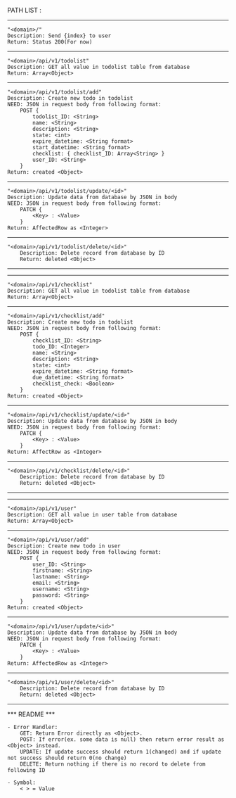 PATH LIST :

--------------------------------------------------------------

	"<domain>/"
	Description: Send {index} to user
	Return: Status 200(For now)

--------------------------------------------------------------

	"<domain>/api/v1/todolist"
	Description: GET all value in todolist table from database
	Return: Array<Object>

--------------------------------------------------------------

	"<domain>/api/v1/todolist/add"
	Description: Create new todo in todolist
	NEED: JSON in request body from following format:
		POST {
            todolist_ID: <String>
			name: <String>
			description: <String>
			state: <int>
			expire_datetime: <String format>
			start_datetime: <String format>
			checklist: { checklist_ID: Array<String> }
			user_ID: <String>
		}
	Return: created <Object>

--------------------------------------------------------------

	"<domain>/api/v1/todolist/update/<id>"
	Description: Update data from database by JSON in body
	NEED: JSON in request body from following format:
		PATCH {
		    <Key> : <Value>
		}
	Return: AffectedRow as <Integer>

--------------------------------------------------------------
	
	"<domain>/api/v1/todolist/delete/<id>"
    	Description: Delete record from database by ID
    	Return: deleted <Object>

--------------------------------------------------------------

<!----------------------------------------------------------->

--------------------------------------------------------------

	"<domain>/api/v1/checklist"
	Description: GET all value in todolist table from database
	Return: Array<Object>

--------------------------------------------------------------

	"<domain>/api/v1/checklist/add"
	Description: Create new todo in todolist
	NEED: JSON in request body from following format:
		POST {
            checklist_ID: <String>
		    todo_ID: <Integer>
			name: <String>
			description: <String>
			state: <int>
			expire_datetime: <String format>
			due_datetime: <String format>
			checklist_check: <Boolean>
		}
	Return: created <Object>

--------------------------------------------------------------

	"<domain>/api/v1/checklist/update/<id>"
	Description: Update data from database by JSON in body
	NEED: JSON in request body from following format:
		PATCH {
		    <Key> : <Value>
		}
	Return: AffectRow as <Integer>

--------------------------------------------------------------

	"<domain>/api/v1/checklist/delete/<id>"
    	Description: Delete record from database by ID
    	Return: deleted <Object>

--------------------------------------------------------------

<!----------------------------------------------------------->

--------------------------------------------------------------

	"<domain>/api/v1/user"
	Description: GET all value in user table from database
	Return: Array<Object>

--------------------------------------------------------------

	"<domain>/api/v1/user/add"
	Description: Create new todo in user
	NEED: JSON in request body from following format:
		POST {
            user_ID: <String>
            firstname: <String>
            lastname: <String>
            email: <String>
            username: <String>
            password: <String>
		}
	Return: created <Object>

--------------------------------------------------------------

	"<domain>/api/v1/user/update/<id>"
	Description: Update data from database by JSON in body
	NEED: JSON in request body from following format:
		PATCH {
		    <Key> : <Value>
		}
	Return: AffectedRow as <Integer>

--------------------------------------------------------------
	
	"<domain>/api/v1/user/delete/<id>"
    	Description: Delete record from database by ID
    	Return: deleted <Object>

--------------------------------------------------------------

<!----------------------------------------------------------->


*** README ***

    - Error Handler:
        GET: Return Error directly as <Object>.
        POST: If error(ex. some data is null) then return error result as <Object> instead.
        UPDATE: If update success should return 1(changed) and if update not success should return 0(no change)
        DELETE: Return nothing if there is no record to delete from following ID

    - Symbol:
        < > = Value